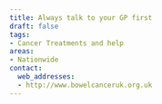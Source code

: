 ```yaml
---
title: Always talk to your GP first
draft: false
tags:
- Cancer Treatments and help
areas:
- Nationwide
contact:
  web_addresses:
  - http://www.bowelcanceruk.org.uk
---
```


